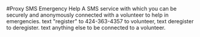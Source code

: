 #Proxy SMS Emergency Help
A SMS service with which you can be securely and anonymously connected with a volunteer to help in emergencies.
text "register" to 424-363-4357 to volunteer,
text deregister to deregister.
text anything else to be connected to a volunteer.
